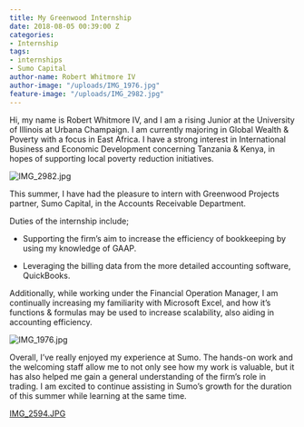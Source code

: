```yaml
---
title: My Greenwood Internship
date: 2018-08-05 00:39:00 Z
categories:
- Internship
tags:
- internships
- Sumo Capital
author-name: Robert Whitmore IV
author-image: "/uploads/IMG_1976.jpg"
feature-image: "/uploads/IMG_2982.jpg"
---
```


Hi, my name is Robert Whitmore IV, and I am a rising Junior at the University of Illinois at Urbana Champaign.  I am currently majoring in Global Wealth & Poverty with a focus in East Africa. I have a strong interest in International Business and Economic Development concerning Tanzania & Kenya, in hopes of supporting local poverty reduction initiatives.

![IMG_2982.jpg](/uploads/IMG_2982.jpg)

This summer, I have had the pleasure to intern with Greenwood Projects partner, Sumo Capital, in the Accounts Receivable Department. 

Duties of the internship include;

* Supporting the firm’s aim to increase the efficiency of bookkeeping by using my knowledge of GAAP.

* Leveraging the billing data from the more detailed accounting software, QuickBooks.

Additionally, while working under the Financial Operation Manager, I am continually increasing my familiarity with Microsoft Excel, and how it’s functions & formulas may be used to increase scalability, also aiding in accounting efficiency.

![IMG_1976.jpg](/uploads/IMG_1976.jpg)

Overall, I’ve really enjoyed my experience at Sumo.  The hands-on work and the welcoming staff allow me to not only see how my work is valuable, but it has also helped me gain a general understanding of the firm’s role in trading. I am excited to continue assisting in Sumo’s growth for the duration of this summer while learning at the same time.

[IMG_2594.JPG](/uploads/IMG_2594.JPG)
